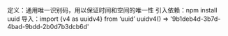 定义：通用唯一识别码，用以保证时间和空间的唯一性
引入依赖：npm install uuid
导入：import {v4 as uuidv4} from ‘uuid’
uuidv4() => '9b1deb4d-3b7d-4bad-9bdd-2b0d7b3dcb6d'